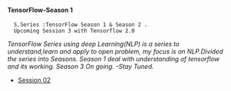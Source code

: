 ####  TensorFlow-Season 1

      S.Series :TensorFlow Season 1 & Season 2 .
      Upcoming Session 3 with Tensorflow 2.0
      
*TensorFlow Series using deep Learning(NLP) is a series to understand,learn and apply to open problem, my focus is on NLP.Divided the series into Seasons. Season 1 deal with understanding of tensorflow and its working. Season 3 On going. -Stay Tuned.*

- [Session 02](https://github.com/roshray/Tensorflow-Season02)

